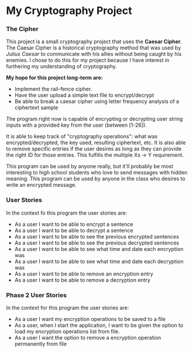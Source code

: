 # My Cryptography Project

### The Cipher

This project is a small cryptography project that uses the **Caesar Cipher**. 
The Caesar Cipher is a historical cryptography method that was used by *Julius Caesar* to communicate
with his allies without being caught by his enemies. I chose to do this for my project because I have interest 
in furthering my understanding of cryptography.

**My hope for this project long-term are:**
- Implement the rail-fence cipher. 
- Have the user upload a simple text file to encrypt/decrypt
- Be able to break a caesar cipher using letter frequency analysis of a ciphertext sample

The program right now is capable of encrypting or decrypting user string inputs with a provided key 
from the user (between [1-26]). 

It is able to keep track of "cryptography operations": what was encrypted/decrypted, the key used, 
resulting ciphertext, etc. It is also able to remove specific entries if the user desires as long as they can 
provide the right ID for those entries. This fulfills the multiple Xs -> Y requirement.

This program can be used by anyone really, but it'll probably be most interesting to high school students who 
love to send messages with hidden meaning. This program can be used by anyone in the class who desires to write an 
encrypted message.





### User Stories

In the context fo this program the user stories are:
- As a user I want to be able to encrypt a sentence
- As a user I want to be able to decrypt a sentence
- As a user I want to be able to see the previous encrypted sentences
- As a user I want to be able to see the previous decrypted sentences
- As a user I want to be able to see what time and date each encryption was
- As a user I want to be able to see what time and date each decryption was
- As a user I want to be able to remove an encryption entry
- As a user I want to be able to remove a decryption entry


### Phase 2 User Stories

In the context for this program the user stories are:
- As a user I want my encryption operations to be saved to a file
- As a user, when I start the application, I want to be given the option to load my encryption 
operations list from file.
- As a user I want the option to remove a encryption operation permanently from file